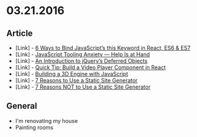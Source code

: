 # 03.21.2016


## Article 

- \[Link\] - [6 Ways to Bind JavaScript’s this Keyword in React, ES6 & ES7](http://www.sitepoint.com/bind-javascripts-this-keyword-react/)
- \[Link\] - [JavaScript Tooling Anxiety — Help Is at Hand](http://www.sitepoint.com/javascript-tooling-anxiety-help/)
- \[Link\] - [An Introduction to jQuery’s Deferred Objects](http://www.sitepoint.com/introduction-jquery-deferred-objects/)
- \[Link\] - [Quick Tip: Build a Video Player Component in React](http://www.sitepoint.com/quick-tip-video-player-component-react/)
- \[Link\] - [Building a 3D Engine with JavaScript](http://www.sitepoint.com/building-3d-engine-javascript/)
- \[Link\] - [7 Reasons to Use a Static Site Generator](http://www.sitepoint.com/7-reasons-use-static-site-generator/)
- \[Link\] - [7 Reasons NOT to Use a Static Site Generator](http://www.sitepoint.com/7-reasons-not-use-static-site-generator/)


## General

- I'm renovating my house
 - Painting rooms
